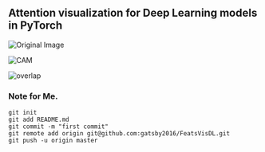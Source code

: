 ## Attention visualization for Deep Learning models in **PyTorch**



![Original Image](https://github.com/gatsby2016/FeatsVisDL/blob/master/data/ball.jpg)


![CAM](https://github.com/gatsby2016/FeatsVisDL/blob/master/results/ball_852_CAM.png)


![overlap](https://github.com/gatsby2016/FeatsVisDL/blob/master/results/ball_852_overlap.png)
















### Note for Me.
```
git init
git add README.md
git commit -m "first commit"
git remote add origin git@github.com:gatsby2016/FeatsVisDL.git
git push -u origin master
```

